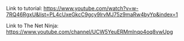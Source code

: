 Link to tutorial:
https://www.youtube.com/watch?v=w-7RQ46RgxU&list=PL4cUxeGkcC9gcy9lrvMJ75z9maRw4byYp&index=1


Link to The Net Ninja:
https://www.youtube.com/channel/UCW5YeuERMmlnqo4oq8vwUpg

